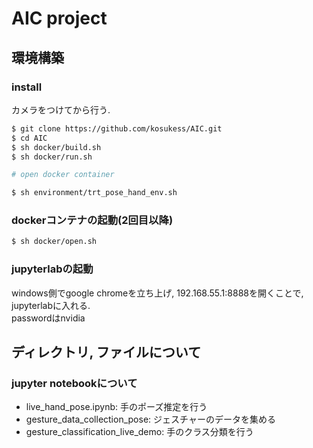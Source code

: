 # AIC project

## 環境構築
### install
カメラをつけてから行う.
```bash
$ git clone https://github.com/kosukess/AIC.git
$ cd AIC
$ sh docker/build.sh
$ sh docker/run.sh

# open docker container

$ sh environment/trt_pose_hand_env.sh
```
  
### dockerコンテナの起動(2回目以降)
```bash
$ sh docker/open.sh
```
  
### jupyterlabの起動
windows側でgoogle chromeを立ち上げ, 192.168.55.1:8888を開くことで, jupyterlabに入れる.  
passwordはnvidia
  

## ディレクトリ, ファイルについて
### jupyter notebookについて
- live_hand_pose.ipynb: 手のポーズ推定を行う
- gesture_data_collection_pose: ジェスチャーのデータを集める
- gesture_classification_live_demo: 手のクラス分類を行う